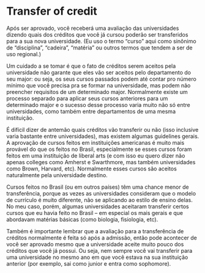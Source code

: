 # Transfer of credit

Após ser aprovado, você receberá uma avaliação das universidades dizendo quais dos créditos que você já cursou poderão ser transferidos para a sua nova universidade. (Eu uso o termo “curso” aqui como sinônimo de “disciplina”, “cadeira”, “matéria” ou outros termos que tendem a ser de uso regional.)

Um cuidado a se tomar é que o fato de créditos serem aceitos pela universidade não garante que eles vão ser aceitos pelo departamento do seu major: ou seja, os seus cursos passados podem até contar pro número mínimo que você precisa pra se formar na universidade, mas podem não preencher requisitos de um determinado major. Normalmente existe um processo separado para aplicar seus cursos anteriores para um determinado major e o sucesso desse processo varia muito não só entre universidades, como também entre departamentos de uma mesma instituição.

É difícil dizer de antemão quais créditos vão transferir ou não (isso inclusive varia bastante entre universidades), mas existem algumas guidelines gerais. A aprovação de cursos feitos em instituições americanas é muito mais provável do que os feitos no Brasil, especialmente se esses cursos foram feitos em uma instituição de liberal arts (e com isso eu quero dizer não apenas colleges como Amherst e Swarthmore, mas também universidades como Brown, Harvard, etc). Normalmente esses cursos são aceitos naturalmente pela universidade destino.

Cursos feitos no Brasil (ou em outros países) têm uma chance menor de transferência, porque as vezes as universidades consideram que o modelo de currículo é muito diferente, não se aplicando ao estilo de ensino delas. No meu caso, porém, algumas universidades aceitaram transferir certos cursos que eu havia feito no Brasil – em especial os mais gerais e que abordavam matérias básicas (como biologia, fisiologia, etc). 

Também é importante lembrar que a avaliação para a transferência de créditos normalmente é feita só após a admissão, então pode acontecer de você ser aprovado mesmo que a universidade aceite muito pouco dos créditos que você já possui. Ou seja, nem sempre você vai transferir para uma universidade no mesmo ano em que você estava na sua instituição anterior (por exemplo, sai como junior e entra como sophomore).
